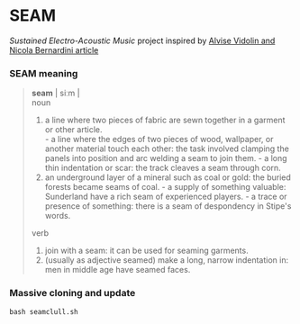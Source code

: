 # SEAM

*Sustained Electro-Acoustic Music* project inspired by [Alvise Vidolin and Nicola Bernardini article](https://www.academia.edu/16348988/Sustainable_live_electro-acoustic_music)

### SEAM meaning

> **seam** | siːm |    
noun    
> 1. a line where two pieces of fabric are sewn together in a garment or other article.    
    - a line where the edges of two pieces of wood, wallpaper, or another material touch each other: the task involved clamping the panels into position and arc welding a seam to join them.
    - a long thin indentation or scar: the track cleaves a seam through corn.
> 2. an underground layer of a mineral such as coal or gold: the buried forests became seams of coal.
    - a supply of something valuable: Sunderland have a rich seam of experienced players.
    - a trace or presence of something: there is a seam of despondency in Stipe's words.    
>
> verb
> 1. join with a seam: it can be used for seaming garments.
> 2. (usually as adjective seamed) make a long, narrow indentation in: men in middle age have seamed faces.

### Massive cloning and update

```
bash seamclull.sh
```
